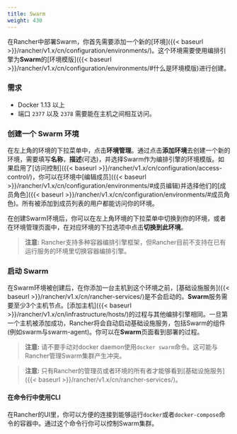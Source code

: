 ```yaml
---
title: Swarm 
weight: 430
---
```



在Rancher中部署Swarm，你首先需要添加一个新的[环境]({{< baseurl >}}/rancher/v1.x/cn/configuration/environments/)。这个环境需要使用编排引擎为**Swarm**的[环境模版]({{< baseurl >}}/rancher/v1.x/cn/configuration/environments/#什么是环境模版)进行创建。

### 需求
* Docker 1.13 以上
* 端口 `2377` 以及 `2378` 需要能在主机之间相互访问。

### 创建一个 Swarm 环境

在左上角的环境的下拉菜单中，点击**环境管理**。通过点击**添加环境**去创建一个新的环境，需要填写**名称**，**描述**(可选)，并选择Swarm作为编排引擎的环境模版。如果启用了[访问控制]({{< baseurl >}}/rancher/v1.x/cn/configuration/access-control/)，你可以在环境中[编辑成员]({{< baseurl >}}/rancher/v1.x/cn/configuration/environments/#成员编辑)并选择他们的[成员角色]({{< baseurl >}}/rancher/v1.x/cn/configuration/environments/#成员角色)。所有被添加到成员列表的用户都能访问你的环境。

在创建Swarm环境后，你可以在左上角环境的下拉菜单中切换到你的环境，或者在环境管理页面中，在对应环境的下拉选项中点击**切换到此环境**。

> **注意:** Rancher支持多种容器编排引擎框架，但Rancher目前不支持在已有运行服务的环境里切换容器编排引擎。

### 启动 Swarm

在Swarm环境被创建后，在你添加一台主机到这个环境之前，[基础设施服务]({{< baseurl >}}/rancher/v1.x/cn/rancher-services/)是不会启动的。**Swarm**服务需要至少3个主机节点。[添加主机]({{< baseurl >}}/rancher/v1.x/cn/infrastructure/hosts/)的过程与其他编排引擎相同。一旦第一个主机被添加成功，Rancher将会自动启动基础设施服务，包括Swarm的组件(例如swarm与swarm-agent)。你可以在**Swarm**页面看到部署的过程。

> **注意:** 请不要手动对docker daemon使用`docker swarm`命令。这可能与Rancher管理Swarm集群产生冲突。

> **注意:** 只有Rancher的管理员或者环境的所有者才能够看到[基础设施服务]({{< baseurl >}}/rancher/v1.x/cn/rancher-services/)。

#### 在命令行中使用CLI

在Rancher的UI里，你可以方便的连接到能够运行`docker`或者`docker-compose`命令的容器中。通过这个命令行你可以控制Swarm集群。
